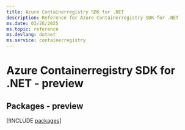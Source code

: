 ```yaml
---
title: Azure Containerregistry SDK for .NET
description: Reference for Azure Containerregistry SDK for .NET
ms.date: 03/26/2025
ms.topic: reference
ms.devlang: dotnet
ms.service: containerregistry
---
```

# Azure Containerregistry SDK for .NET - preview
## Packages - preview
[!INCLUDE [packages](containerregistry-index.md)]